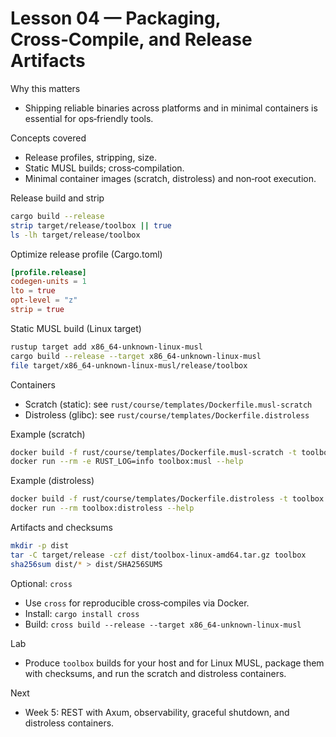 # Lesson 04 — Packaging, Cross‑Compile, and Release Artifacts

Why this matters
- Shipping reliable binaries across platforms and in minimal containers is essential for ops‑friendly tools.

Concepts covered
- Release profiles, stripping, size.
- Static MUSL builds; cross‑compilation.
- Minimal container images (scratch, distroless) and non‑root execution.

Release build and strip
```bash
cargo build --release
strip target/release/toolbox || true
ls -lh target/release/toolbox
```

Optimize release profile (Cargo.toml)
```toml
[profile.release]
codegen-units = 1
lto = true
opt-level = "z"
strip = true
```

Static MUSL build (Linux target)
```bash
rustup target add x86_64-unknown-linux-musl
cargo build --release --target x86_64-unknown-linux-musl
file target/x86_64-unknown-linux-musl/release/toolbox
```

Containers
- Scratch (static): see `rust/course/templates/Dockerfile.musl-scratch`
- Distroless (glibc): see `rust/course/templates/Dockerfile.distroless`

Example (scratch)
```bash
docker build -f rust/course/templates/Dockerfile.musl-scratch -t toolbox:musl .
docker run --rm -e RUST_LOG=info toolbox:musl --help
```

Example (distroless)
```bash
docker build -f rust/course/templates/Dockerfile.distroless -t toolbox:distroless .
docker run --rm toolbox:distroless --help
```

Artifacts and checksums
```bash
mkdir -p dist
tar -C target/release -czf dist/toolbox-linux-amd64.tar.gz toolbox
sha256sum dist/* > dist/SHA256SUMS
```

Optional: `cross`
- Use `cross` for reproducible cross‑compiles via Docker.
- Install: `cargo install cross`
- Build: `cross build --release --target x86_64-unknown-linux-musl`

Lab
- Produce `toolbox` builds for your host and for Linux MUSL, package them with checksums, and run the scratch and distroless containers.

Next
- Week 5: REST with Axum, observability, graceful shutdown, and distroless containers.

